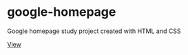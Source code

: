 # google-homepage
Google homepage study project created with HTML and CSS

[View](https://solovlad.github.io/google-homepage/)
